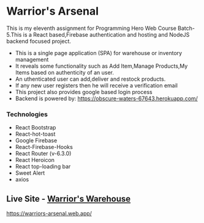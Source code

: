 
# Warrior's Arsenal

This is my eleventh assignment for Programming Hero Web Course Batch-5.This is a React based,Firebase authentication and hosting and NodeJS backend focused project.

* This is a single page application (SPA) for warehouse or inventory management
* It reveals some functionality such as Add Item,Manage Products,My Items based on authenticity of an user.
* An uthenticated user can add,deliver and restock products.
* If any new user registers then he will receive a verification email
* This project also provides google based login process
* Backend is powered by: https://obscure-waters-67643.herokuapp.com/

### Technologies
* React Bootstrap
* React-hot-toast
* Google Firebase
* React-Firebase-Hooks
* React Router (v-6.3.0)
* React Heroicon
* React top-loading bar
* Sweet Alert
* axios


## Live Site - [Warrior's Warehouse](https://warriors-arsenal.web.app/)
https://warriors-arsenal.web.app/